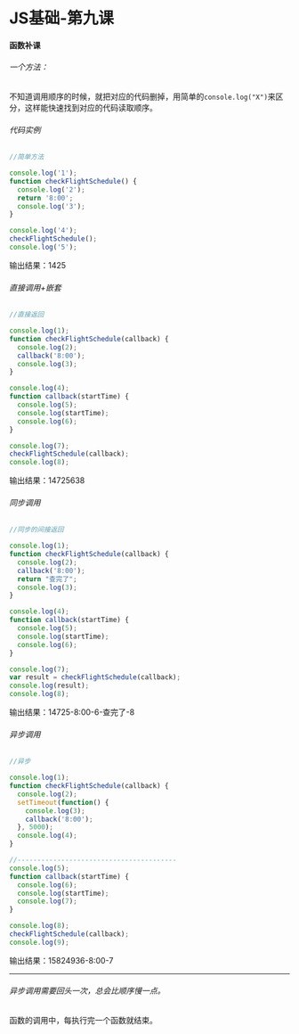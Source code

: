 # JS基础-第九课

#### 函数补课

###### 一个方法：

不知道调用顺序的时候，就把对应的代码删掉，用简单的`console.log("X")`来区分，这样能快速找到对应的代码读取顺序。

###### 代码实例

```javascript
//简单方法

console.log('1');
function checkFlightSchedule() {
  console.log('2');
  return '8:00';
  console.log('3');
}

console.log('4');
checkFlightSchedule();
console.log('5');
```

输出结果：1425

###### 直接调用+嵌套

```javascript
//直接返回

console.log(1);
function checkFlightSchedule(callback) {
  console.log(2);
  callback('8:00');
  console.log(3);
}

console.log(4);
function callback(startTime) {
  console.log(5);
  console.log(startTime);
  console.log(6);
}

console.log(7);
checkFlightSchedule(callback);
console.log(8);
```

输出结果：14725638

###### 同步调用

```javascript
//同步的间接返回

console.log(1);
function checkFlightSchedule(callback) {
  console.log(2);
  callback('8:00');
  return "查完了";
  console.log(3);
}

console.log(4);
function callback(startTime) {
  console.log(5);
  console.log(startTime);
  console.log(6);
}

console.log(7);
var result = checkFlightSchedule(callback);
console.log(result);
console.log(8);
```

输出结果：14725-8:00-6-查完了-8

###### 异步调用

```javascript
//异步

console.log(1);
function checkFlightSchedule(callback) {
  console.log(2);
  setTimeout(function() {
    console.log(3);
    callback('8:00');
  }, 5000);
  console.log(4);
}

//----------------------------------------
console.log(5);
function callback(startTime) {
  console.log(6);
  console.log(startTime);
  console.log(7);
}

console.log(8);
checkFlightSchedule(callback);
console.log(9);
```

输出结果：15824936-8:00-7

---

###### 异步调用需要回头一次，总会比顺序慢一点。

函数的调用中，每执行完一个函数就结束。